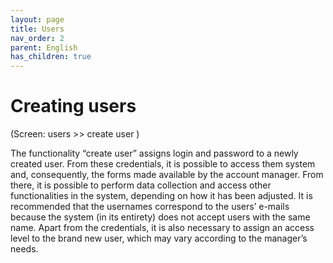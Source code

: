 ```yaml
---
layout: page
title: Users
nav_order: 2
parent: English
has_children: true
---
```

# Creating users

(Screen: users >> create user )

The functionality “create user” assigns login and 
password to a newly created user. From these 
credentials, it is possible to access them system and, 
consequently, the forms made available by the account 
manager. From there, it is possible to perform data 
collection and access other functionalities in the 
system, depending on how it has been adjusted. 
It is recommended that the usernames correspond to the 
users’ e-mails because the system (in its entirety) 
does not accept users with the same name. Apart from 
the credentials, it is also necessary to assign an 
access level to the brand new user, which may vary 
according to the manager’s needs.
